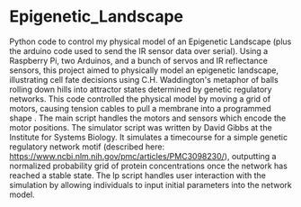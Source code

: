 # Epigenetic_Landscape
Python code to control my physical model of an Epigenetic Landscape (plus the arduino code used to send the IR sensor data over serial). Using a Raspberry Pi, two Arduinos, and a bunch of servos and IR reflectance sensors, this project aimed to physically model an epigenetic landscape, illustrating cell fate decisions using C.H. Waddington's metaphor of balls rolling down hills into attractor states determined by genetic regulatory networks. This code controlled the physical model by moving a grid of motors, causing tension cables to pull a membrane into a programmed shape . The main script handles the motors and sensors which encode the motor positions. The simulator script was written by David Gibbs at the Institute for Systems Biology. It simulates a timecourse for a simple genetic regulatory network motif (described here: https://www.ncbi.nlm.nih.gov/pmc/articles/PMC3098230/), outputting a normalized probability grid of protein concentrations once the network has reached a stable state.  The lp script handles user interaction with the simulation by allowing individuals to input initial parameters into the network model.  
